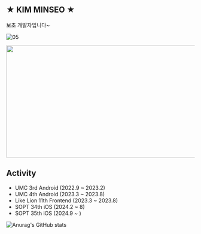 ## ★ KIM MINSEO ★

보초 개발자입니다~ <br>

![05](https://github.com/kms0233/kms0233/assets/105372558/513779b8-bb55-4220-98f7-274351660af5)

<a href="https://www.gitanimals.org/en_US?utm_medium=image&utm_source=kms0233&utm_content=farm">
<img
  src="https://render.gitanimals.org/farms/kms0233"
  width="600"
  height="300"
/>
</a>

## Activity

- UMC 3rd Android (2022.9 ~ 2023.2)
- UMC 4th Android (2023.3 ~ 2023.8)
- Like Lion 11th Frontend (2023.3 ~ 2023.8)
- SOPT 34th iOS (2024.2 ~ 8)
- SOPT 35th iOS (2024.9 ~ )

![Anurag's GitHub stats](https://github-readme-stats.vercel.app/api?username=kms0233&show_icons=true&theme=radical)
